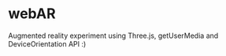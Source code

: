 webAR
=====

Augmented reality experiment using Three.js, getUserMedia and DeviceOrientation API :)
